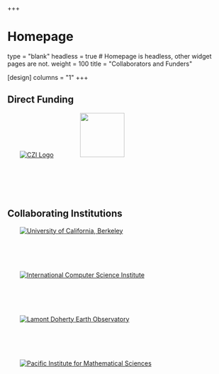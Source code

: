 +++
# Homepage
type = "blank"
headless = true  # Homepage is headless, other widget pages are not.
weight = 100
title = "Collaborators and Funders"

[design]
  columns = "1"
+++

<style>
div.collaborator-box {
  max-width: 300px;
  min-height: 100px;
  display: inline-block;
  margin: 0px 2em;
}
</style>


## Direct Funding

<div class="collaborator-container">
  <div class="collaborator-box">
  <a class="collaborator-link" href="/posts/czi-core-support">
    <img alt="CZI Logo" src="https://chanzuckerberg.com/wp-content/uploads/2018/09/Logo-Centered-1024-x-512-.png" />
  </a>
  </div>

  <div class="collaborator-box">
  <a class="collaborator-link" href="https://investinopen.org/blog/jrost-rapid-response-fund-awardees/">
    <img style="width: 100px" src="https://investinopen.org/content/images/2020/09/ioi-logo-sq-1.png" />
  </a>
  </div>
</div>

## Collaborating Institutions

<div class="collaborator-container">
  <div class="collaborator-box">
  <a class="collaborator-link" href="https://berkeley.edu/">
    <img src="https://brand.berkeley.edu/wp-content/uploads/2016/11/primarylogo.png" alt="University of California, Berkeley" />
  </a>
  </div>

  <div class="collaborator-box">
  <a class="collaborator-link" href="https://www.icsi.berkeley.edu/icsi/">
    <img src="https://www.icsi.berkeley.edu/icsi/sites/all/themes/icsi/logo.png" alt="International Computer Science Institute" />
  </a>
  </div>

  <div class="collaborator-box">
  <a class="collaborator-link" href="https://www.ldeo.columbia.edu/">
    <img src="https://pangeo.io/_images/ldeo-logo.png" alt="Lamont Doherty Earth Observatory" />
  </a>
  </div>

  <div class="collaborator-box">
  <a class="collaborator-link" href="https://www.pims.math.ca/">
    <img src="https://ssc.ca/sites/default/files/imce/webhorizfulllarge.png" alt="Pacific Institute for Mathematical Sciences" />
  </a>
  </div>
</div>
